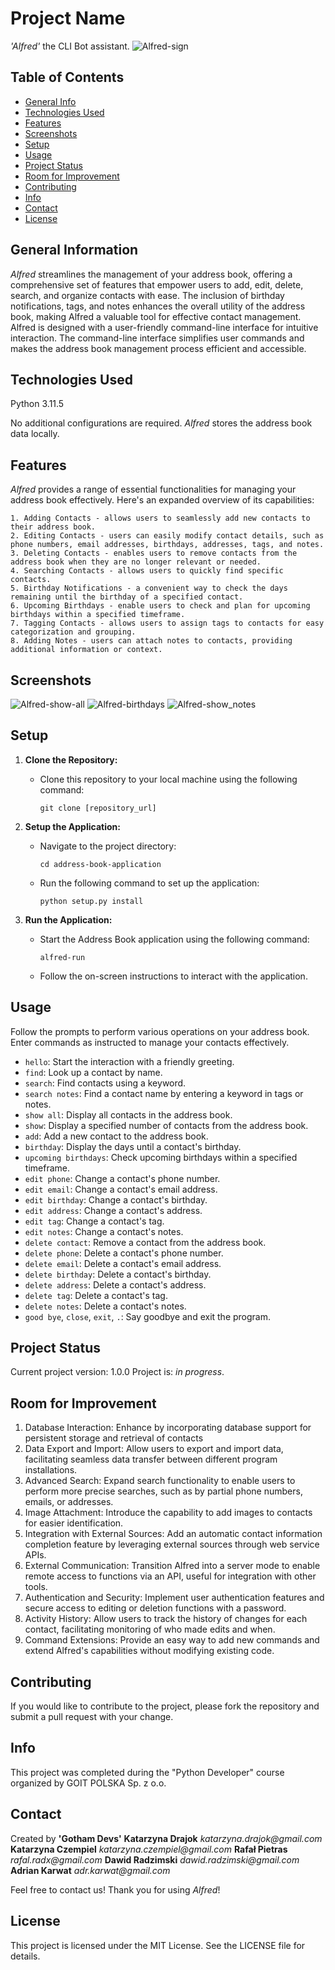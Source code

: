 # Project Name

_'Alfred'_ the CLI Bot assistant.
![Alfred-sign](https://github.com/rafalradx/alfred-assist-bot/tree/main/alfred/Alfred.jpg)

<!-- trzeba sprawdzić ścieżkę dostępu -->

## Table of Contents

- [General Info](#general-information)
- [Technologies Used](#technologies-used)
- [Features](#features)
- [Screenshots](#screenshots)
- [Setup](#setup)
- [Usage](#usage)
- [Project Status](#project-status)
- [Room for Improvement](#room-for-improvement)
- [Contributing](#contributing)
- [Info](#info)
- [Contact](#contact)
- [License](#license)

## General Information

_Alfred_ streamlines the management of your address book, offering a comprehensive set of features that empower users to add, edit, delete, search, and organize contacts with ease. The inclusion of birthday notifications, tags, and notes enhances the overall utility of the address book, making Alfred a valuable tool for effective contact management.
Alfred is designed with a user-friendly command-line interface for intuitive interaction. The command-line interface simplifies user commands and makes the address book management process efficient and accessible.

## Technologies Used

Python 3.11.5

No additional configurations are required. _Alfred_ stores the address book data locally.
<!-- czy taka wersja? -->

## Features

_Alfred_ provides a range of essential functionalities for managing your address book effectively. Here's an expanded overview of its capabilities:

    1. Adding Contacts - allows users to seamlessly add new contacts to their address book.
    2. Editing Contacts - users can easily modify contact details, such as phone numbers, email addresses, birthdays, addresses, tags, and notes.
    3. Deleting Contacts - enables users to remove contacts from the address book when they are no longer relevant or needed.
    4. Searching Contacts - allows users to quickly find specific contacts.
    5. Birthday Notifications - a convenient way to check the days remaining until the birthday of a specified contact.
    6. Upcoming Birthdays - enable users to check and plan for upcoming birthdays within a specified timeframe.
    7. Tagging Contacts - allows users to assign tags to contacts for easy categorization and grouping.
    8. Adding Notes - users can attach notes to contacts, providing additional information or context.

## Screenshots

![Alfred-show-all](https://github.com/rafalradx/alfred-assist-bot/tree/main/alfred/show_all.jpg)
![Alfred-birthdays](https://github.com/rafalradx/alfred-assist-bot/tree/main/alfred/birthdays.jpg)
![Alfred-show_notes](https://github.com/rafalradx/alfred-assist-bot/tree/main/alfred/show_notes.jpg)

<!-- trzeba sprawdzić ścieżkę dostępu -->

## Setup

1. **Clone the Repository:**

   - Clone this repository to your local machine using the following command:
     ```
     git clone [repository_url]
     ```

2. **Setup the Application:**

   - Navigate to the project directory:
     ```
     cd address-book-application
     ```
   - Run the following command to set up the application:
     ```
     python setup.py install
     ```

3. **Run the Application:**
   - Start the Address Book application using the following command:
     ```
     alfred-run
     ```
   - Follow the on-screen instructions to interact with the application.

## Usage

Follow the prompts to perform various operations on your address book.
Enter commands as instructed to manage your contacts effectively.

- `hello`: Start the interaction with a friendly greeting.
- `find`: Look up a contact by name.
- `search`: Find contacts using a keyword.
- `search notes`: Find a contact name by entering a keyword in tags or notes.
- `show all`: Display all contacts in the address book.
- `show`: Display a specified number of contacts from the address book.
- `add`: Add a new contact to the address book.
- `birthday`: Display the days until a contact's birthday.
- `upcoming birthdays`: Check upcoming birthdays within a specified timeframe.
- `edit phone`: Change a contact's phone number.
- `edit email`: Change a contact's email address.
- `edit birthday`: Change a contact's birthday.
- `edit address`: Change a contact's address.
- `edit tag`: Change a contact's tag.
- `edit notes`: Change a contact's notes.
- `delete contact`: Remove a contact from the address book.
- `delete phone`: Delete a contact's phone number.
- `delete email`: Delete a contact's email address.
- `delete birthday`: Delete a contact's birthday.
- `delete address`: Delete a contact's address.
- `delete tag`: Delete a contact's tag.
- `delete notes`: Delete a contact's notes.
- `good bye`, `close`, `exit`, `.`: Say goodbye and exit the program.

## Project Status

Current project version: 1.0.0
Project is: _in progress_.

## Room for Improvement

1. Database Interaction: Enhance by incorporating database support for persistent storage and retrieval of contacts
2. Data Export and Import: Allow users to export and import data, facilitating seamless data transfer between different program installations.
3. Advanced Search: Expand search functionality to enable users to perform more precise searches, such as by partial phone numbers, emails, or addresses.
4. Image Attachment: Introduce the capability to add images to contacts for easier identification.
5. Integration with External Sources: Add an automatic contact information completion feature by leveraging external sources through web service APIs.
6. External Communication: Transition Alfred into a server mode to enable remote access to functions via an API, useful for integration with other tools.
7. Authentication and Security: Implement user authentication features and secure access to editing or deletion functions with a password.
8. Activity History: Allow users to track the history of changes for each contact, facilitating monitoring of who made edits and when.
9. Command Extensions: Provide an easy way to add new commands and extend Alfred's capabilities without modifying existing code.

## Contributing

If you would like to contribute to the project, please fork the repository and submit a pull request with your change.

## Info

This project was completed during the "Python Developer" course organized by GOIT POLSKA Sp. z o.o.

## Contact

Created by **'Gotham Devs'**
**Katarzyna Drajok** _katarzyna.drajok@gmail.com_
**Katarzyna Czempiel** _katarzyna.czempiel@gmail.com_
**Rafał Pietras** _rafal.radx@gmail.com_
**Dawid Radzimski** _dawid.radzimski@gmail.com_
**Adrian Karwat** _adr.karwat@gmail.com_

Feel free to contact us!
Thank you for using _Alfred_!

## License

This project is licensed under the MIT License. See the LICENSE file for details.

<!-- czy to pisać? czy dodajemy plik z licencją? -->

